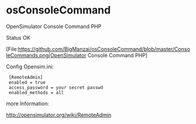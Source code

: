 # osConsoleCommand
OpenSimulator Console Command PHP

Status OK

[File:https://github.com/BigManzai/osConsoleCommand/blob/master/ConsoleCommands.png|OpenSimulator Console Command PHP]

Config Opensim.ini:

     [RemoteAdmin]
     enabled = true
     access_password = your secret passwd
     enabled_methods = all

more Information:

http://opensimulator.org/wiki/RemoteAdmin
